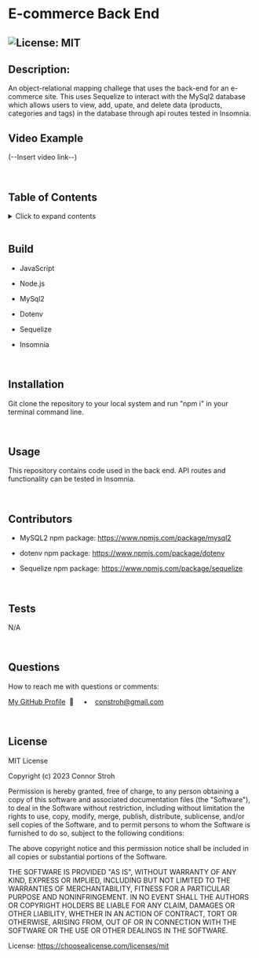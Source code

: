 # E-commerce Back End

## ![License: MIT](https://img.shields.io/badge/License-MIT-yellow.svg)

## **Description:**

An object-relational mapping challege that uses the back-end for an e-commerce site. This uses Sequelize to interact with the MySql2 database which allows users to view, add, upate, and delete data (products, categories and tags) in the database through api routes tested in Insomnia.

## **Video Example**

(--Insert video link--)

  <br/>

## **Table of Contents**

  <details>
  <summary>Click to expand contents</summary>

### [Build](#Build)

### [Description](#Description)

### [Installation](#Installation)

### [Usage](#Usage)

### [Contributors](#Contributors)

### [Tests](#Tests)

### [Questions](#Questions)

### [License](#License)

  </details>

  <br/>

## **Build**

- JavaScript
- Node.js
- MySql2
- Dotenv
- Sequelize
- Insomnia

  <br/>

## **Installation**

Git clone the repository to your local system and run "npm i" in your terminal command line.

  <br/>
  
  ## **Usage**
  This repository contains code used in the back end. API routes and functionality can be tested in Insomnia.
  
  <br/>
  
  ## **Contributors**
- MySQL2 npm package: https://www.npmjs.com/package/mysql2
- dotenv npm package: https://www.npmjs.com/package/dotenv
- Sequelize npm package: https://www.npmjs.com/package/sequelize

  <br/>

## **Tests**

N/A

  <br/>

## **Questions**

How to reach me with questions or comments:

[My GitHub Profile](https://github.com/connbstro)&nbsp; 📂 &nbsp;&nbsp;&nbsp; • &nbsp;&nbsp;&nbsp;constroh@gmail.com&nbsp;

  <br/>

## **License**

MIT License

Copyright (c) 2023 Connor Stroh

Permission is hereby granted, free of charge, to any person obtaining a copy
of this software and associated documentation files (the "Software"), to deal
in the Software without restriction, including without limitation the rights
to use, copy, modify, merge, publish, distribute, sublicense, and/or sell
copies of the Software, and to permit persons to whom the Software is
furnished to do so, subject to the following conditions:

The above copyright notice and this permission notice shall be included in all
copies or substantial portions of the Software.

THE SOFTWARE IS PROVIDED "AS IS", WITHOUT WARRANTY OF ANY KIND, EXPRESS OR
IMPLIED, INCLUDING BUT NOT LIMITED TO THE WARRANTIES OF MERCHANTABILITY,
FITNESS FOR A PARTICULAR PURPOSE AND NONINFRINGEMENT. IN NO EVENT SHALL THE
AUTHORS OR COPYRIGHT HOLDERS BE LIABLE FOR ANY CLAIM, DAMAGES OR OTHER
LIABILITY, WHETHER IN AN ACTION OF CONTRACT, TORT OR OTHERWISE, ARISING FROM,
OUT OF OR IN CONNECTION WITH THE SOFTWARE OR THE USE OR OTHER DEALINGS IN THE
SOFTWARE.

License: https://choosealicense.com/licenses/mit
